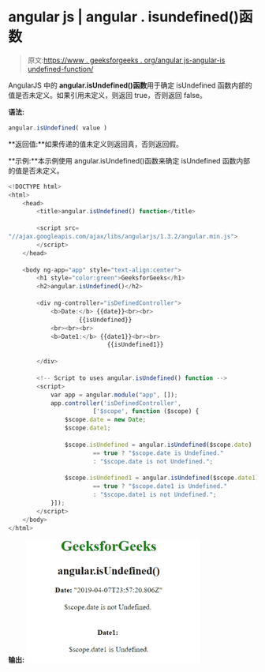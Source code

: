 # angular js | angular . isundefined()函数

> 原文:[https://www . geeksforgeeks . org/angular js-angular-is undefined-function/](https://www.geeksforgeeks.org/angularjs-angular-isundefined-function/)

AngularJS 中的 **angular.isUndefined()函数**用于确定 isUndefined 函数内部的值是否未定义。如果引用未定义，则返回 true，否则返回 false。

**语法:**

```ts
angular.isUndefined( value )
```

**返回值:**如果传递的值未定义则返回真，否则返回假。

**示例:**本示例使用 angular.isUndefined()函数来确定 isUndefined 函数内部的值是否未定义。

```ts
<!DOCTYPE html>
<html>
    <head>
        <title>angular.isUndefined() function</title>

        <script src=
"//ajax.googleapis.com/ajax/libs/angularjs/1.3.2/angular.min.js">
        </script>
    </head>

    <body ng-app="app" style="text-align:center">
        <h1 style="color:green">GeeksforGeeks</h1>
        <h2>angular.isUndefined()</h2>

        <div ng-controller="isDefinedController">
            <b>Date:</b> {{date}}<br><br>
                    {{isUndefined}}
            <br><br><br>
            <b>Date1:</b> {{date1}}<br><br>
                            {{isUndefined1}}

        </div>

        <!-- Script to uses angular.isUndefined() function -->
        <script>
            var app = angular.module("app", []);
            app.controller('isDefinedController',
                        ['$scope', function ($scope) {
                $scope.date = new Date;
                $scope.date1;

                $scope.isUndefined = angular.isUndefined($scope.date)
                        == true ? "$scope.date is Undefined." 
                        : "$scope.date is not Undefined.";

                $scope.isUndefined1 = angular.isUndefined($scope.date1)
                        == true ? "$scope.date1 is Undefined." 
                        : "$scope.date1 is not Undefined.";
            }]);
        </script>
    </body>
</html>
```

**输出:**
![isUndefined](img/ab42d80d8ba2da28a5a7856029c533ce.png)